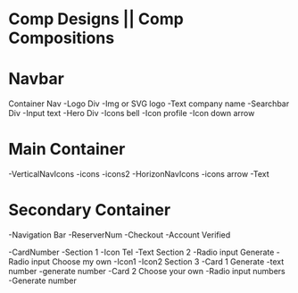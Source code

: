 

# Comp Designs || Comp Compositions

# Navbar
  Container Nav
   -Logo Div
    -Img or SVG logo
    -Text company name
   -Searchbar Div
    -Input text
   -Hero Div
    -Icons bell
    -Icon profile
    -Icon down arrow

# Main Container
 -VerticalNavIcons
  -icons
  -icons2 
 -HorizonNavIcons
  -icons arrow
  -Text

# Secondary Container
-Navigation Bar 
  -ReserverNum
  -Checkout
  -Account Verified

-CardNumber
  -Section 1
   -Icon Tel
   -Text
  Section 2
   -Radio input Generate
   -Radio input Choose my own
   -Icon1
   -Icon2
  Section 3
   -Card 1 Generate
    -text number
    -generate number
   -Card 2 Choose your own
    -Radio input numbers
    -Generate number

   

